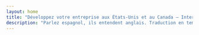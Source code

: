 ```yaml
---
layout: home
title: "Développez votre entreprise aux États-Unis et au Canada — InterMIND Mexico"
description: "Parlez espagnol, ils entendent anglais. Traduction en temps réel pour les entreprises mexicaines qui se connectent avec des partenaires nord-américains."
---
```


<HeroSection
  title="Parlez **espagnol**. <br>Ils entendent **anglais**. <br>Concluez plus d\'affaires."
  text="Connectez les entreprises mexicaines avec les partenaires américains et canadiens grâce à la traduction vocale en temps réel.">
<NavButton buttonLabel="En savoir plus" buttonClass="brand" to="/" />
<NavButton buttonLabel="Assistant" buttonClass="alt" to="/chat" />
</HeroSection>

<br>
<VideoPlayer src="/promo/demo-en-mx.mp4" />
